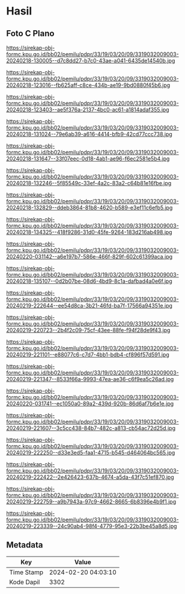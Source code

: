 # Hasil

## Foto C Plano

https://sirekap-obj-formc.kpu.go.id/bb02/pemilu/pdpr/33/19/03/20/09/3319032009003-20240218-130005--d7c8dd27-b7c0-43ae-a041-6435de14540b.jpg

https://sirekap-obj-formc.kpu.go.id/bb02/pemilu/pdpr/33/19/03/20/09/3319032009003-20240218-123016--fb625aff-c8ce-434b-ae19-9bd0880f45b6.jpg

https://sirekap-obj-formc.kpu.go.id/bb02/pemilu/pdpr/33/19/03/20/09/3319032009003-20240218-123403--ae5f376a-2137-4bc0-ac61-a1814adaf355.jpg

https://sirekap-obj-formc.kpu.go.id/bb02/pemilu/pdpr/33/19/03/20/09/3319032009003-20240218-131024--79e6ab39-a616-4414-bfb9-42cd77ccc738.jpg

https://sirekap-obj-formc.kpu.go.id/bb02/pemilu/pdpr/33/19/03/20/09/3319032009003-20240218-131647--33f07eec-0d18-4ab1-ae96-f6ec2581e5b4.jpg

https://sirekap-obj-formc.kpu.go.id/bb02/pemilu/pdpr/33/19/03/20/09/3319032009003-20240218-132246--5f85549c-33ef-4a2c-83a2-c64b81e16fbe.jpg

https://sirekap-obj-formc.kpu.go.id/bb02/pemilu/pdpr/33/19/03/20/09/3319032009003-20240218-132829--ddeb3864-81b8-4620-b589-e3ef11c6efb5.jpg

https://sirekap-obj-formc.kpu.go.id/bb02/pemilu/pdpr/33/19/03/20/09/3319032009003-20240218-134325--418f9286-31d0-45fe-9264-183d216ab498.jpg

https://sirekap-obj-formc.kpu.go.id/bb02/pemilu/pdpr/33/19/03/20/09/3319032009003-20240220-031142--a6e197b7-586e-466f-829f-602c61399aca.jpg

https://sirekap-obj-formc.kpu.go.id/bb02/pemilu/pdpr/33/19/03/20/09/3319032009003-20240218-135107--0d2b07be-08d6-4bd9-8c1a-dafbad4a0e6f.jpg

https://sirekap-obj-formc.kpu.go.id/bb02/pemilu/pdpr/33/19/03/20/09/3319032009003-20240219-222644--ee54d8ca-3b21-46fd-ba7f-17566a94351e.jpg

https://sirekap-obj-formc.kpu.go.id/bb02/pemilu/pdpr/33/19/03/20/09/3319032009003-20240219-220723--2b4f2c09-75cf-43ee-88fe-f94f28de9f43.jpg

https://sirekap-obj-formc.kpu.go.id/bb02/pemilu/pdpr/33/19/03/20/09/3319032009003-20240219-221101--e88077c6-c7d7-4bb1-bdb4-cf896f57d591.jpg

https://sirekap-obj-formc.kpu.go.id/bb02/pemilu/pdpr/33/19/03/20/09/3319032009003-20240219-221347--8533f66a-9993-47ea-ae36-c6f9ea5c26ad.jpg

https://sirekap-obj-formc.kpu.go.id/bb02/pemilu/pdpr/33/19/03/20/09/3319032009003-20240220-031741--ec1050a0-89a2-439d-920b-86d6af7b6e1e.jpg

https://sirekap-obj-formc.kpu.go.id/bb02/pemilu/pdpr/33/19/03/20/09/3319032009003-20240219-221607--3c5cc438-84b7-482c-a813-cb54ac72d25d.jpg

https://sirekap-obj-formc.kpu.go.id/bb02/pemilu/pdpr/33/19/03/20/09/3319032009003-20240219-222250--d33e3ed5-faa1-4715-b545-d464064bc565.jpg

https://sirekap-obj-formc.kpu.go.id/bb02/pemilu/pdpr/33/19/03/20/09/3319032009003-20240219-222422--2e426423-637b-4674-a5da-43f7c51ef870.jpg

https://sirekap-obj-formc.kpu.go.id/bb02/pemilu/pdpr/33/19/03/20/09/3319032009003-20240219-222759--a9b7943a-97c9-4662-8665-6b8396e4b9f1.jpg

https://sirekap-obj-formc.kpu.go.id/bb02/pemilu/pdpr/33/19/03/20/09/3319032009003-20240219-223339--24c90ab4-98f4-4779-95e3-22b3be45a8d5.jpg


## Metadata

| Key        | Value               |
| ---------- | ------------------- |
| Time Stamp | 2024-02-20 04:03:10 |
| Kode Dapil | 3302                |



